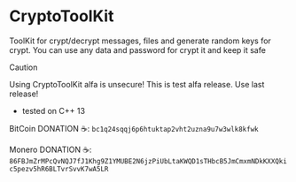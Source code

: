 # CryptoToolKit
ToolKit for crypt/decrypt messages, files and generate random keys for crypt. You can use any data and password for crypt it and keep it safe

> [!CAUTION]
> Using CryptoToolKit alfa is unsecure! This is test alfa release. Use last release!

* tested on C++ 13

BitCoin DONATION ☕️: ```bc1q24sqqj6p6htuktap2vht2uzna9u7w3wlk8kfwk```

Monero DONATION ☕️: ```86FBJmZrMPcQvNQJ7fJ1Khg9Z1YMUBE2N6jzPiUbLtaKWQD1sTHbcB5JmCmxmNDkKXXQkic5pezv5hR6BLTvrSvvK7wA5LR```
